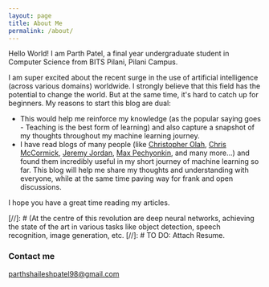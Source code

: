 ```yaml
---
layout: page
title: About Me
permalink: /about/
---
```


Hello World! I am Parth Patel, a final year undergraduate student in Computer Science from BITS Pilani, Pilani Campus. 

I am super excited about the recent surge in the use of artificial intelligence (across various domains) worldwide. I strongly believe that this field has the potential to change the world. But at the same time, it's hard to catch up for beginners. My reasons to start this blog are dual:
+ This would help me reinforce my knowledge (as the popular saying goes - Teaching is the best form of learning) and also capture a snapshot of my thoughts throughout my machine learning journey.
+ I have read blogs of many people (like [Christopher Olah](http://colah.github.io), [Chris McCormick](https://mccormickml.com), [Jeremy Jordan](https://www.jeremyjordan.me/about/), [Max Pechyonkin](https://pechyonkin.me), and many more...) and found them incredibly useful in my short journey of machine learning so far. This blog will help me share my thoughts and understanding with everyone, while at the same time paving way for frank and open discussions.

I hope you have a great time reading my articles.

[//]: # (At the centre of this revolution are deep neural networks, achieving the state of the art in various tasks like object detection, speech recognition, image generation, etc.
[//]: # TO DO: Attach Resume.

### Contact me

[parthshaileshpatel98@gmail.com](mailto:parthshaileshpatel98@gmail.com)
